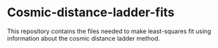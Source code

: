 # Cosmic-distance-ladder-fits
This repository contains the files needed to make least-squares fit using information about the cosmic distance ladder method.

